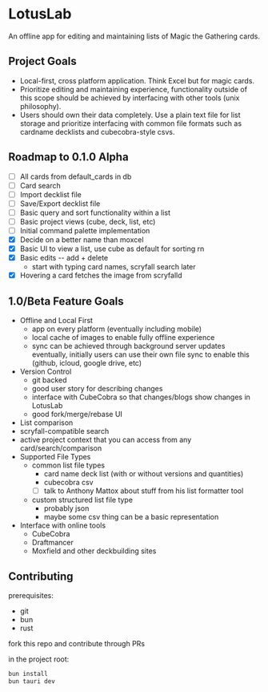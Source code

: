 # LotusLab
An offline app for editing and maintaining lists of Magic the Gathering cards.

## Project Goals
- Local-first, cross platform application. Think Excel but for magic cards.
- Prioritize editing and maintaining experience, functionality outside of this scope should be achieved by interfacing with other tools (unix philosophy).
- Users should own their data completely. Use a plain text file for list storage and prioritize interfacing with common file formats such as cardname decklists and cubecobra-style csvs.

## Roadmap to 0.1.0 Alpha
- [ ] All cards from default_cards in db
- [ ] Card search
- [ ] Import decklist file
- [ ] Save/Export decklist file
- [ ] Basic query and sort functionality within a list
- [ ] Basic project views (cube, deck, list, etc)
- [ ] Initial command palette implementation
- [x] Decide on a better name than moxcel
- [x] Basic UI to view a list, use cube as default for sorting rn
- [x] Basic edits -- add + delete
  - start with typing card names, scryfall search later
- [x] Hovering a card fetches the image from scryfalld

## 1.0/Beta Feature Goals
- Offline and Local First
  - app on every platform (eventually including mobile)
  - local cache of images to enable fully offline experience
  - sync can be achieved through background server updates eventually, initially users can use their own file sync to enable this (github, icloud, google drive, etc)
- Version Control
  - git backed
  - good user story for describing changes
  - interface with CubeCobra so that changes/blogs show changes in LotusLab
  - good fork/merge/rebase UI
- List comparison
- scryfall-compatible search
- active project context that you can access from any card/search/comparison
- Supported File Types
  - common list file types
    - card name deck list (with or without versions and quantities)
    - cubecobra csv
    - [ ] talk to Anthony Mattox about stuff from his list formatter tool
  - custom structured list file type
    - probably json
    - maybe some csv thing can be a basic representation
- Interface with online tools
  - CubeCobra
  - Draftmancer
  - Moxfield and other deckbuilding sites

## Contributing
prerequisites:
- git
- bun
- rust

fork this repo and contribute through PRs

in the project root:
```bash
bun install
bun tauri dev
```
